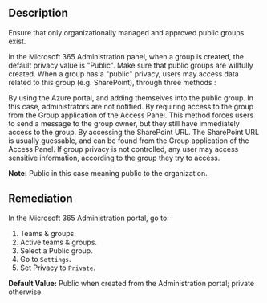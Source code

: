 ## Description

Ensure that only organizationally managed and approved public groups exist.

In the Microsoft 365 Administration panel, when a group is created, the default privacy value is "Public". Make sure that public groups are willfully created. When a group has a "public" privacy, users may access data related to this group (e.g. SharePoint), through three methods :

By using the Azure portal, and adding themselves into the public group. In this case, administrators are not notified. By requiring access to the group from the Group application of the Access Panel. This method forces users to send a message to the group owner, but they still have immediately access to the group. By accessing the SharePoint URL. The SharePoint URL is usually guessable, and can be found from the Group application of the Access Panel. If group privacy is not controlled, any user may access sensitive information, according to the group they try to access.

**Note:** Public in this case meaning public to the organization.

## Remediation

In the Microsoft 365 Administration portal, go to:

1. Teams & groups.
2. Active teams & groups.
3. Select a Public group.
4. Go to `Settings`.
5. Set Privacy to `Private`.

**Default Value:** Public when created from the Administration portal; private otherwise.
